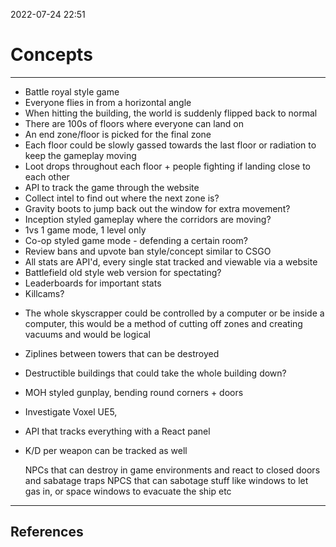 2022-07-24 22:51
# Concepts
---
- Battle royal style game
- Everyone flies in from a horizontal angle
- When hitting the building, the world is suddenly flipped back to normal
- There are 100s of floors where everyone can land on
- An end zone/floor is picked for the final zone
- Each floor could be slowly gassed towards the last floor or radiation to keep the gameplay moving
- Loot drops throughout each floor + people fighting if landing close to each other
- API to track the game through the website
- Collect intel to find out where the next zone is?
- Gravity boots to jump back out the window for extra movement?
- Inception styled gameplay where the corridors are moving?
- 1vs 1 game mode, 1 level only
- Co-op styled game mode - defending a certain room?
- Review bans and upvote ban style/concept similar to CSGO
- All stats are API'd, every single stat tracked and viewable via a website
- Battlefield old style web version for spectating?
- Leaderboards for important stats
- Killcams?

* The whole skyscrapper could be controlled by a computer or be inside a computer, this would be a method of cutting off zones and creating vacuums and would be logical 

* Ziplines between towers that can be destroyed


*  Destructible buildings that could take the whole building down?
* MOH styled gunplay, bending round corners + doors
* Investigate Voxel UE5, 
* API that tracks everything with a React panel
* K/D per weapon can be tracked as well


	NPCs that can destroy in game environments and react to closed doors and sabatage traps
	NPCS that can sabotage stuff like windows to let gas in, or space windows to evacuate the ship etc



---
## References
